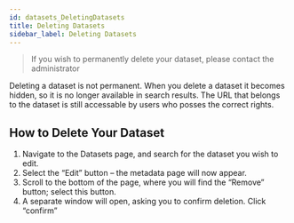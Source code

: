 ```yaml
---
id: datasets_DeletingDatasets
title: Deleting Datasets
sidebar_label: Deleting Datasets
---
```

>If you wish to permanently delete your dataset, please contact the administrator

Deleting a dataset is not permanent. When you delete a dataset it becomes hidden, so it is no longer available in search results. The URL that belongs to the dataset is still accessable by users who posses the correct rights.


## How to Delete Your Dataset
1. Navigate to the Datasets page, and search for the dataset you wish to edit.
2. Select the “Edit” button – the metadata page will now appear. 
3. Scroll to the bottom of the page, where you will find the “Remove” button; select this button.
4. A separate window will open, asking you to confirm deletion. Click “confirm”
